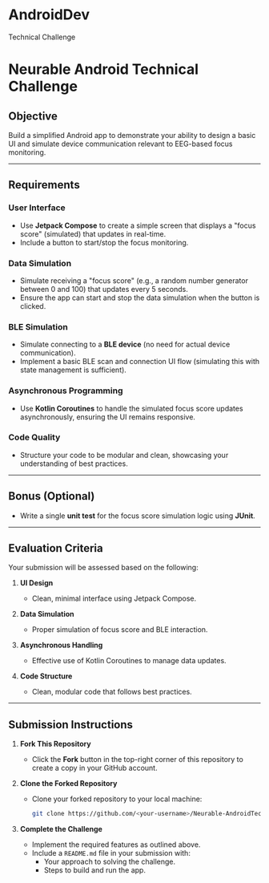 # AndroidDev
Technical Challenge
# Neurable Android Technical Challenge

## Objective
Build a simplified Android app to demonstrate your ability to design a basic UI and simulate device communication relevant to EEG-based focus monitoring.

---

## Requirements

### User Interface
- Use **Jetpack Compose** to create a simple screen that displays a "focus score" (simulated) that updates in real-time.
- Include a button to start/stop the focus monitoring.

### Data Simulation
- Simulate receiving a "focus score" (e.g., a random number generator between 0 and 100) that updates every 5 seconds.
- Ensure the app can start and stop the data simulation when the button is clicked.

### BLE Simulation
- Simulate connecting to a **BLE device** (no need for actual device communication).
- Implement a basic BLE scan and connection UI flow (simulating this with state management is sufficient).

### Asynchronous Programming
- Use **Kotlin Coroutines** to handle the simulated focus score updates asynchronously, ensuring the UI remains responsive.

### Code Quality
- Structure your code to be modular and clean, showcasing your understanding of best practices.

---

## Bonus (Optional)
- Write a single **unit test** for the focus score simulation logic using **JUnit**.

---

## Evaluation Criteria
Your submission will be assessed based on the following:

1. **UI Design**  
   - Clean, minimal interface using Jetpack Compose.

2. **Data Simulation**  
   - Proper simulation of focus score and BLE interaction.

3. **Asynchronous Handling**  
   - Effective use of Kotlin Coroutines to manage data updates.

4. **Code Structure**  
   - Clean, modular code that follows best practices.

---

## Submission Instructions
1. **Fork This Repository**  
   - Click the **Fork** button in the top-right corner of this repository to create a copy in your GitHub account.

2. **Clone the Forked Repository**  
   - Clone your forked repository to your local machine:
     ```bash
     git clone https://github.com/<your-username>/Neurable-AndroidTechnicalChallenge.git
     ```

3. **Complete the Challenge**  
   - Implement the required features as outlined above.
   - Include a `README.md` file in your submission with:
     - Your approach to solving the challenge.
     - Steps to build and run the app.
